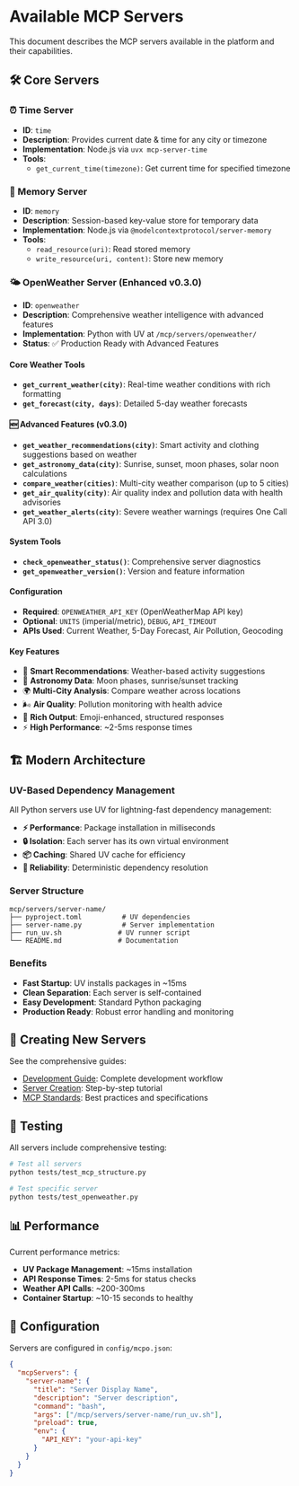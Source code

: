# Available MCP Servers

This document describes the MCP servers available in the platform and their capabilities.

## 🛠️ Core Servers

### ⏰ Time Server
- **ID**: `time`
- **Description**: Provides current date & time for any city or timezone
- **Implementation**: Node.js via `uvx mcp-server-time`
- **Tools**:
  - `get_current_time(timezone)`: Get current time for specified timezone

### 💾 Memory Server
- **ID**: `memory`
- **Description**: Session-based key-value store for temporary data
- **Implementation**: Node.js via `@modelcontextprotocol/server-memory`
- **Tools**:
  - `read_resource(uri)`: Read stored memory
  - `write_resource(uri, content)`: Store new memory

### 🌤️ OpenWeather Server (Enhanced v0.3.0)
- **ID**: `openweather`
- **Description**: Comprehensive weather intelligence with advanced features
- **Implementation**: Python with UV at `/mcp/servers/openweather/`
- **Status**: ✅ Production Ready with Advanced Features

#### **Core Weather Tools**
- **`get_current_weather(city)`**: Real-time weather conditions with rich formatting
- **`get_forecast(city, days)`**: Detailed 5-day weather forecasts

#### **🆕 Advanced Features (v0.3.0)**
- **`get_weather_recommendations(city)`**: Smart activity and clothing suggestions based on weather
- **`get_astronomy_data(city)`**: Sunrise, sunset, moon phases, solar noon calculations
- **`compare_weather(cities)`**: Multi-city weather comparison (up to 5 cities)
- **`get_air_quality(city)`**: Air quality index and pollution data with health advisories
- **`get_weather_alerts(city)`**: Severe weather warnings (requires One Call API 3.0)

#### **System Tools**
- **`check_openweather_status()`**: Comprehensive server diagnostics
- **`get_openweather_version()`**: Version and feature information

#### **Configuration**
- **Required**: `OPENWEATHER_API_KEY` (OpenWeatherMap API key)
- **Optional**: `UNITS` (imperial/metric), `DEBUG`, `API_TIMEOUT`
- **APIs Used**: Current Weather, 5-Day Forecast, Air Pollution, Geocoding

#### **Key Features**
- 🎯 **Smart Recommendations**: Weather-based activity suggestions
- 🌌 **Astronomy Data**: Moon phases, sunrise/sunset tracking
- 🌍 **Multi-City Analysis**: Compare weather across locations
- 🌬️ **Air Quality**: Pollution monitoring with health advice
- 🎨 **Rich Output**: Emoji-enhanced, structured responses
- ⚡ **High Performance**: ~2-5ms response times

## 🏗️ Modern Architecture

### UV-Based Dependency Management
All Python servers use UV for lightning-fast dependency management:

- **⚡ Performance**: Package installation in milliseconds
- **🔒 Isolation**: Each server has its own virtual environment
- **📦 Caching**: Shared UV cache for efficiency
- **🔄 Reliability**: Deterministic dependency resolution

### Server Structure
```
mcp/servers/server-name/
├── pyproject.toml          # UV dependencies
├── server-name.py          # Server implementation
├── run_uv.sh              # UV runner script
└── README.md              # Documentation
```

### Benefits
- **Fast Startup**: UV installs packages in ~15ms
- **Clean Separation**: Each server is self-contained
- **Easy Development**: Standard Python packaging
- **Production Ready**: Robust error handling and monitoring

## 🚀 Creating New Servers

See the comprehensive guides:
- [Development Guide](DEVELOPMENT.md): Complete development workflow
- [Server Creation](SERVER_CREATION.md): Step-by-step tutorial
- [MCP Standards](MCP_STANDARDS.md): Best practices and specifications

## 🧪 Testing

All servers include comprehensive testing:
```bash
# Test all servers
python tests/test_mcp_structure.py

# Test specific server
python tests/test_openweather.py
```

## 📊 Performance

Current performance metrics:
- **UV Package Management**: ~15ms installation
- **API Response Times**: 2-5ms for status checks
- **Weather API Calls**: ~200-300ms
- **Container Startup**: ~10-15 seconds to healthy

## 🔧 Configuration

Servers are configured in `config/mcpo.json`:
```json
{
  "mcpServers": {
    "server-name": {
      "title": "Server Display Name",
      "description": "Server description",
      "command": "bash",
      "args": ["/mcp/servers/server-name/run_uv.sh"],
      "preload": true,
      "env": {
        "API_KEY": "your-api-key"
      }
    }
  }
}
```